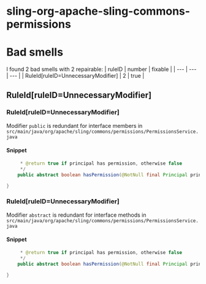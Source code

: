 # sling-org-apache-sling-commons-permissions 
 
# Bad smells
I found 2 bad smells with 2 repairable:
| ruleID | number | fixable |
| --- | --- | --- |
| RuleId[ruleID=UnnecessaryModifier] | 2 | true |
## RuleId[ruleID=UnnecessaryModifier]
### RuleId[ruleID=UnnecessaryModifier]
Modifier `public` is redundant for interface members
in `src/main/java/org/apache/sling/commons/permissions/PermissionsService.java`
#### Snippet
```java
     * @return true if principal has permission, otherwise false
     */
    public abstract boolean hasPermission(@NotNull final Principal principal, @NotNull final String permission);

}
```

### RuleId[ruleID=UnnecessaryModifier]
Modifier `abstract` is redundant for interface methods
in `src/main/java/org/apache/sling/commons/permissions/PermissionsService.java`
#### Snippet
```java
     * @return true if principal has permission, otherwise false
     */
    public abstract boolean hasPermission(@NotNull final Principal principal, @NotNull final String permission);

}
```

